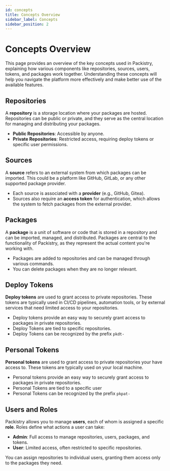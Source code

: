 ```yaml
---
id: concepts
title: Concepts Overview
sidebar_label: Concepts
sidebar_position: 2
---
```


# Concepts Overview

This page provides an overview of the key concepts used in Packistry, explaining how various components like repositories, sources, users, tokens, and packages work together. Understanding these concepts will help you navigate the platform more effectively and make better use of the available features.

## Repositories

A **repository** is a storage location where your packages are hosted. Repositories can be public or private, and they serve as the central location for managing and distributing your packages.

- **Public Repositories**: Accessible by anyone.
- **Private Repositories**: Restricted access, requiring deploy tokens or specific user permissions.

## Sources

A **source** refers to an external system from which packages can be imported. This could be a platform like GitHub, GitLab, or any other supported package provider.

- Each source is associated with a **provider** (e.g., GitHub, Gitea).
- Sources also require an **access token** for authentication, which allows the system to fetch packages from the external provider.

## Packages

A **package** is a unit of software or code that is stored in a repository and can be imported, managed, and distributed. Packages are central to the functionality of Packistry, as they represent the actual content you're working with.

- Packages are added to repositories and can be managed through various commands.
- You can delete packages when they are no longer relevant.

## Deploy Tokens

**Deploy tokens** are used to grant access to private repositories. These tokens are typically used in CI/CD pipelines, automation tools, or by external services that need limited access to your repositories.

- Deploy tokens provide an easy way to securely grant access to packages in private repositories.
- Deploy Tokens are tied to specific repositories.
- Deploy Tokens can be recognized by the prefix `pkdt-`

## Personal Tokens

**Personal tokens** are used to grant access to private repositories your have access to. These tokens are typically used on your local machine.

- Personal tokens provide an easy way to securely grant access to packages in private repositories.
- Personal Tokens are tied to a specific user
- Personal Tokens can be recognized by the prefix `pkpat-`


## Users and Roles

Packistry allows you to manage **users**, each of whom is assigned a specific **role**. Roles define what actions a user can take:

- **Admin**: Full access to manage repositories, users, packages, and tokens.
- **User**: Limited access, often restricted to specific repositories.

You can assign repositories to individual users, granting them access only to the packages they need.

